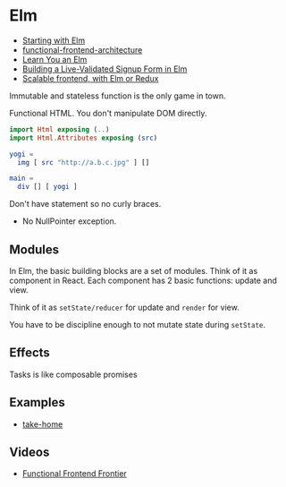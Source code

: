 # Elm

* [Starting with Elm](http://www.romanzolotarev.com/elm/)
* [functional-frontend-architecture](https://github.com/paldepind/functional-frontend-architecture)
* [Learn You an Elm](http://learnyouanelm.github.io/)
* [Building a Live-Validated Signup Form in Elm](http://tech.noredink.com/post/129641182738/building-a-live-validated-signup-form-in-elm)
* [Scalable frontend, with Elm or Redux](https://github.com/slorber/scalable-frontend-with-elm-or-redux)

Immutable and stateless function is the only game in town.

Functional HTML. You don't manipulate DOM directly.

```elm
import Html exposing (..)
import Html.Attributes exposing (src)

yogi =
  img [ src "http://a.b.c.jpg" ] []

main = 
  div [] [ yogi ]
```

Don't have statement so no curly braces.

* No NullPointer exception.

## Modules

In Elm, the basic building blocks are a set of modules. Think of it as component in React. Each component has 2 basic functions: update and view.

Think of it as `setState/reducer` for update and `render` for view.

You have to be discipline enough to not mutate state during `setState`.

## Effects

Tasks is like composable promises

## Examples

* [take-home](https://github.com/NoRedInk/take-home)

## Videos

* [Functional Frontend Frontier](https://www.youtube.com/watch?v=06M0jdYYSis)